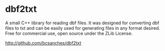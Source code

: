 dbf2txt
=======

A small C++ library for reading dbf files. It was designed for converting dbf files to txt and can be easily used for generating files in any format desired.
Free for commercial use, open source under the ZLib License.

http://github.com/bcsanches/dbf2txt
